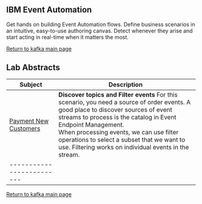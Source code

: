 ## IBM Event Automation
Get hands on building Event Automation flows.  Define business scenarios in an intuitive, easy-to-use authoring canvas. Detect whenever they arise and start acting in real-time when it matters the most. 

[Return to kafka main page](../index.md#lab-abstracts)

## Lab Abstracts

|  Subject                            | Description                                            |                                                               
|-------------------------|------------------------------------------------------------------------------------------------------------|
| [Payment New Customers](Lab_1/ReadMe.md)       |**Discover topics and Filter events** For this scenario, you need a source of order events. A good place to discover sources of event streams to process is the catalog in Event Endpoint Management.  <br>When processing events, we can use filter operations to select a subset that we want to use. Filtering works on individual events in the stream.
|-------------------------|

[Return to kafka main page](../index.md#lab-abstracts)
